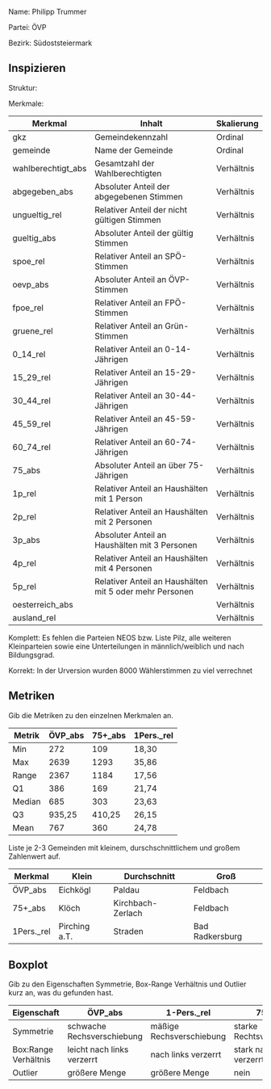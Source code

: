 Name: Philipp Trummer

Partei: ÖVP

Bezirk: Südoststeiermark

## Inspizieren

Struktur:

Merkmale:

| Merkmal | Inhalt | Skalierung |
|---------|---------|----------------|
| gkz | Gemeindekennzahl | Ordinal |
| gemeinde | Name der Gemeinde | Ordinal |
| wahlberechtigt_abs | Gesamtzahl der Wahlberechtigten | Verhältnis |
| abgegeben_abs | Absoluter Anteil der abgegebenen Stimmen | Verhältnis |
| ungueltig_rel | Relativer Anteil der nicht gültigen Stimmen | Verhältnis |
| gueltig_abs | Absoluter Anteil der gültig Stimmen | Verhältnis |
| spoe_rel | Relativer Anteil an SPÖ-Stimmen | Verhältnis |
| oevp_abs | Absoluter Anteil an ÖVP-Stimmen | Verhältnis |
| fpoe_rel | Relativer Anteil an FPÖ-Stimmen | Verhältnis |
| gruene_rel | Relativer Anteil an Grün-Stimmen | Verhältnis |
| 0_14_rel | Relativer Anteil an 0-14-Jährigen | Verhältnis |
| 15_29_rel | Relativer Anteil an 15-29-Jährigen | Verhältnis |
| 30_44_rel | Relativer Anteil an 30-44-Jährigen | Verhältnis |
| 45_59_rel | Relativer Anteil an 45-59-Jährigen | Verhältnis |
| 60_74_rel | Relativer Anteil an 60-74-Jährigen | Verhältnis |
| 75_abs | Absoluter Anteil an über 75-Jährigen | Verhältnis |
| 1p_rel |  Relativer Anteil an Haushälten mit 1 Person | Verhältnis |
| 2p_rel |  Relativer Anteil an Haushälten mit 2 Personen | Verhältnis |
| 3p_abs |  Absoluter Anteil an Haushälten mit 3 Personen | Verhältnis |
| 4p_rel | Relativer Anteil an Haushälten mit 4 Personen | Verhältnis |
| 5p_rel | Relativer Anteil an Haushälten mit 5 oder mehr Personen | Verhältnis |
| oesterreich_abs |  | Verhältnis |
| ausland_rel |  | Verhältnis |

Komplett: Es fehlen die Parteien NEOS bzw. Liste Pilz, alle weiteren Kleinparteien sowie eine Unterteilungen in männlich/weiblich und nach Bildungsgrad.

Korrekt: In der Urversion wurden 8000 Wählerstimmen zu viel verrechnet

## Metriken

Gib die Metriken zu den einzelnen Merkmalen an.

| Metrik | ÖVP_abs | 75+_abs | 1Pers._rel |
|--------|---------|---------|---------|
| Min | 272 | 109 | 18,30 |
| Max | 2639 | 1293 | 35,86 |
| Range | 2367 | 1184 | 17,56 |
| Q1 | 386 | 169 | 21,74 |
| Median | 685 | 303 | 23,63 |
| Q3 | 935,25 | 410,25 | 26,15 |
| Mean | 767 | 360 | 24,78 |
Liste je 2-3 Gemeinden mit kleinem, durschschnittlichem und großem Zahlenwert auf.

| Merkmal | Klein | Durchschnitt | Groß |
|---------|-------|--------------|------|
| ÖVP_abs | Eichkögl | Paldau | Feldbach |
| 75+_abs | Klöch | Kirchbach-Zerlach | Feldbach |
| 1Pers._rel | Pirching a.T. | Straden | Bad Radkersburg |

## Boxplot

Gib zu den Eigenschaften Symmetrie, Box-Range Verhältnis und Outlier kurz an, was du gefunden hast.

| Eigenschaft | ÖVP_abs | 1-Pers._rel | 75+_abs |
|-------------|---------|---------|---------|
| Symmetrie | schwache Rechsverschiebung | mäßige Rechsverschiebung | starke Rechtsverschiebung |
| Box:Range Verhältnis | leicht nach links verzerrt | nach links verzerrt | stark nach links verzerrt |
| Outlier | größere Menge | größere Menge | nein |

